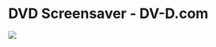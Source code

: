 # DVD Screensaver - DV-D.com
![](https://flat.badgen.net/badge/Live%20Website:/DV-D.com/cyan?scale=2)
<!-- Todo: write a better readme -->
